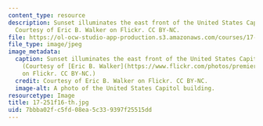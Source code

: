 ```yaml
---
content_type: resource
description: Sunset illuminates the east front of the United States Capitol building.
  Courtesy of Eric B. Walker on Flickr. CC BY-NC.
file: https://ol-ocw-studio-app-production.s3.amazonaws.com/courses/17-251-congress-and-the-american-political-system-i-fall-2016/7bbba02fc5fd08ea5c339397f25515dd_17-251f16-th.jpg
file_type: image/jpeg
image_metadata:
  caption: Sunset illuminates the east front of the United States Capitol building.
    (Courtesy of [Eric B. Walker](https://www.flickr.com/photos/premierehdr/8749459428/)
    on Flickr. CC BY-NC.)
  credit: Courtesy of Eric B. Walker on Flickr. CC BY-NC.
  image-alt: A photo of the United States Capitol building.
resourcetype: Image
title: 17-251f16-th.jpg
uid: 7bbba02f-c5fd-08ea-5c33-9397f25515dd
---
```


